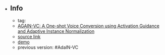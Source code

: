 - ## Info
	- tag:
	- [AGAIN-VC: A One-shot Voice Conversion using Activation Guidance and Adaptive Instance Normalization](https://arxiv.org/abs/2011.00316)
	- [source link](https://github.com/KimythAnly/AGAIN-VC)
	- [demo](https://kimythanly.github.io/AGAIN-VC-demo/)
	- previous version: #AdaIN-VC